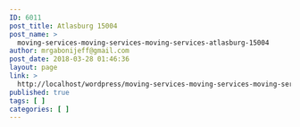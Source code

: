 ```yaml
---
ID: 6011
post_title: Atlasburg 15004
post_name: >
  moving-services-moving-services-moving-services-atlasburg-15004
author: mrgabonijeff@gmail.com
post_date: 2018-03-28 01:46:36
layout: page
link: >
  http://localhost/wordpress/moving-services-moving-services-moving-services-atlasburg-15004/
published: true
tags: [ ]
categories: [ ]
---
```

